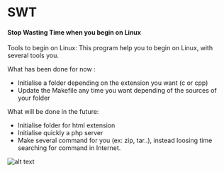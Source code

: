 # SWT
<h4>Stop Wasting Time when you begin on Linux</h4>

Tools to begin on Linux:
This program help you to begin on Linux, with several tools you.

What has been done for now :
- Initialise a folder depending on the extension you want (c or cpp)
- Update the Makefile any time you want depending of the sources of your folder

What will be done in the future:
- Initialise folder for html extension
- Initialise quickly a php server 
- Make several command for you (ex: zip, tar..), instead loosing time searching for command in Internet.

![alt text](https://github.com/florianfrevol/SWT/tree/master/Img/test_image.png)
